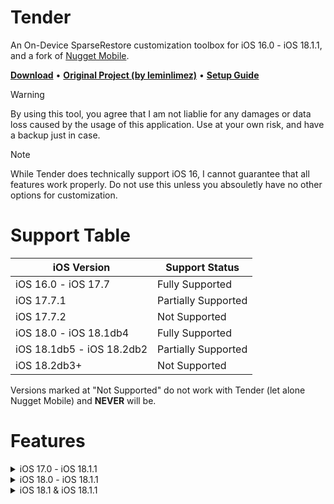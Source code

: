 
# Tender
An On-Device SparseRestore customization toolbox for iOS 16.0 - iOS 18.1.1, and a fork of [Nugget Mobile](https://github.com/leminlimez/Nugget-Mobile).
<p align="left">
  <strong><a href="https://github.com/lunginspector/Nugget-Mobile-Revamped/releases">Download</a></strong>
  •
  <strong><a href="https://github.com/leminlimez/Nugget-Mobile">Original Project (by leminlimez)</a></strong>
  •
  <strong><a href="https://gist.github.com/lunginspector/3d7ea2496b3180ee88bad1ac7fdf5e2a">Setup Guide</a></strong>
</p>

>[!WARNING]
> By using this tool, you agree that I am not liablie for any damages or data loss caused by the usage of this application. Use at your own risk, and have a backup just in case. 

>[!NOTE]
> While Tender does technically support iOS 16, I cannot guarantee that all features work properly. Do not use this unless you absouletly have no other options for customization. 
# Support Table
| iOS Version | Support Status |
| -------- | ------- |
| iOS 16.0 - iOS 17.7  | Fully Supported |
| iOS 17.7.1 | Partially Supported |
| iOS 17.7.2 | Not Supported |
| iOS 18.0 - iOS 18.1db4 | Fully Supported |
| iOS 18.1db5 - iOS 18.2db2 | Partially Supported |
| iOS 18.2db3+ | Not Supported |

Versions marked at "Not Supported" do not work with Tender (let alone Nugget Mobile) and **NEVER** will be.

# Features
<details>
<summary>iOS 17.0 - iOS 18.1.1</summary>

- MobileGestalt Tweaks 
  - Dynamic Island
  - Model Name Setter
  - Resolution Changer
  - Boot Chime
  - Stage Manager
  - Medusa (iPad Multitasking)
  - Allow iPad apps on iPhone
  - Collision SOS
  - Apple Pencil
  - Toggle Action Button
  - Disable Wallpaper Parallax
  - Disable Region Restrictions
  - Toggle Internal Storage
  - Apple Internal Install
  - Custom MGA keys (do not use unless you know what you're doing)
- Status Bar Tweaks
  - Change Carrier Text, Service Bage, Network Type, and Signal Strength
  - Change Breadcrumb Text, Battery Detail Text, and Status Bar Time Text
  - Change Capacity of Icons in the Status Bar
  - Show Numeric WiFi/Cellular Signal Strength
  - Hide Indicators
- SpringBoard Tweaks
  - Lock Screen Footnote
  - Disable Lock after Respring
  - Disable Screen Dimming while Charging
  - Disable Camera Prelaunch while Swiping
  - Disable Notification Center Blur
  - Disable Dimming before Locking
  - Disable Breadcrumbs
  - Enable AirPlay Support for Stage Manager
  - Disable CC Presentation Gesture
  - Suppress No SIM Alert
  - Disable Low Battery Alerts
  - Suppress App Shortcut Truncation
  - Disable Proximity Sensor
  - Play Sound on Device Wake
  - Disable Locking PERMANENTLY
  - Enable Status Bar Demo
- Internal Tweaks
  - Enable Metal HUD Debug
  - Enable Accessory Debugging
  - Enable iMessage Debugging
  - Enable Continuity Debugging
  - Enable Facetime Debugging
  - Enable App Store Debug Gesture
  - Enable Notes App Debug Mode
  - Show Touchs with Debug Info
  - Play Sound on Paste
  - Show Notifications for System Pastes
  - Show Build Version in Status Bar
  - Force Right-to-left Layout
  - Hide Respring Icon
  - Vibrate on Raise-to-Wake
</details>

<details> 
<summary>iOS 18.0 - iOS 18.1.1</summary>

- MobileGestalt Tweaks
  - Always on Display
  - Camera Button
- Feature Flags
  - Lockscreen Clock Animation
  - Duplicate Lockscreen & Lockscreen Quick Switch
  - Enable Old Photo UI

</details>

<details> 
<summary>iOS 18.1 & iOS 18.1.1</summary>

- Apple Intelligence
  - Enable Apple Intelligence

</details>
